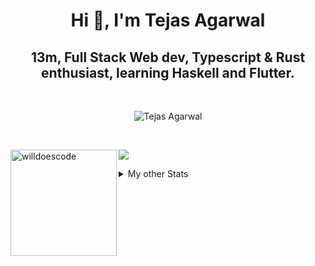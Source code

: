 <h1 align="center"> Hi 👋, I'm Tejas Agarwal    </h1>
<h2 align="center"> 13m, Full Stack Web dev, Typescript & Rust 
enthusiast, learning Haskell and Flutter. </h2>

<br />

<p align="center">
<img src="https://github-profile-trophy.vercel.app/?username=tejasag&theme=onedark&margin-w=15&margin-h=15&column=7" alt="Tejas Agarwal" /></a>
</p>

<br />
<p align="center">
<div>
<img height="170" align="left" src="https://github-readme-stats.vercel.app/api?username=tejasag&count_private=true&include_all_commits=true&theme=onedark" alt="willdoescode" />
<img src="https://github-readme-stats.vercel.app/api/top-langs/?username=tejasag&layout=compact&theme=onedark&langs_count=15" />
</div>
</p>

<details>
<summary>My other Stats</summary>
<!--START_SECTION:waka-->
![Profile Views](http://img.shields.io/badge/Profile%20Views-10-blue)

![Lines of code](https://img.shields.io/badge/From%20Hello%20World%20I%27ve%20Written-428946%20lines%20of%20code-blue)

**🐱 My Github Data** 

> 🏆 205 Contributions in the Year 2021
 > 
> 📦 9.7 kB Used in Github's Storage 
 > 
> 🚫 Not Opted to Hire
 > 
> 📜 25 Public Repositories 
 > 
> 🔑 4 Private Repositories  
 > 
**I'm an Early 🐤** 

```text
🌞 Morning    6 commits      █████░░░░░░░░░░░░░░░░░░░░   21.43% 
🌆 Daytime    11 commits     █████████░░░░░░░░░░░░░░░░   39.29% 
🌃 Evening    11 commits     █████████░░░░░░░░░░░░░░░░   39.29% 
🌙 Night      0 commits      ░░░░░░░░░░░░░░░░░░░░░░░░░   0.0%

```
📅 **I'm Most Productive on Thursday** 

```text
Monday       1 commits      █░░░░░░░░░░░░░░░░░░░░░░░░   3.57% 
Tuesday      5 commits      ████░░░░░░░░░░░░░░░░░░░░░   17.86% 
Wednesday    3 commits      ██░░░░░░░░░░░░░░░░░░░░░░░   10.71% 
Thursday     8 commits      ███████░░░░░░░░░░░░░░░░░░   28.57% 
Friday       3 commits      ██░░░░░░░░░░░░░░░░░░░░░░░   10.71% 
Saturday     4 commits      ███░░░░░░░░░░░░░░░░░░░░░░   14.29% 
Sunday       4 commits      ███░░░░░░░░░░░░░░░░░░░░░░   14.29%

```


📊 **This Week I Spent My Time On** 

```text
⌚︎ Time Zone: Asia/Kolkata

💬 Programming Languages: 
Rust                     2 hrs 11 mins       ██████████████░░░░░░░░░░░   55.72% 
TypeScript               46 mins             █████░░░░░░░░░░░░░░░░░░░░   19.85% 
TOML                     36 mins             ███░░░░░░░░░░░░░░░░░░░░░░   15.47% 
GraphQL                  13 mins             █░░░░░░░░░░░░░░░░░░░░░░░░   5.84% 
Markdown                 3 mins              ░░░░░░░░░░░░░░░░░░░░░░░░░   1.68%

🔥 Editors: 
CLion                    3 hrs 2 mins        ███████████████████░░░░░░   77.56% 
WebStorm                 28 mins             ███░░░░░░░░░░░░░░░░░░░░░░   11.97% 
VS Code                  24 mins             ██░░░░░░░░░░░░░░░░░░░░░░░   10.48%

🐱‍💻 Projects: 
nessie                   1 hr 40 mins        ██████████░░░░░░░░░░░░░░░   42.72% 
pagurus                  1 hr 5 mins         ███████░░░░░░░░░░░░░░░░░░   28.02% 
kibbeh                   28 mins             ███░░░░░░░░░░░░░░░░░░░░░░   11.96% 
dogehouse                23 mins             ██░░░░░░░░░░░░░░░░░░░░░░░   9.86% 
testing-async-graphql    17 mins             █░░░░░░░░░░░░░░░░░░░░░░░░   7.43%

💻 Operating System: 
Linux                    3 hrs 55 mins       █████████████████████████   100.0%

```


<!--END_SECTION:waka-->
</details>
